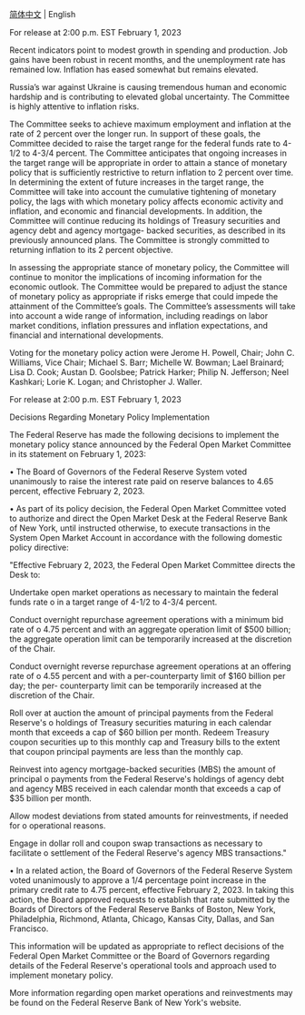 
[简体中文](01-FOMC声明20230201.md) | English


For release at 2:00 p.m. EST February 1, 2023 

Recent indicators point to modest growth in spending and production. Job gains have been robust in recent months, and the unemployment rate has remained low. Inflation has eased somewhat but remains elevated. 

Russia’s war against Ukraine is causing tremendous human and economic hardship and is contributing to elevated global uncertainty. The Committee is highly attentive to inflation risks. 

The Committee seeks to achieve maximum employment and inflation at the rate of 2 percent over the longer run. In support of these goals, the Committee decided to raise the target range for the federal funds rate to 4-1/2 to 4-3/4 percent. The Committee anticipates that ongoing increases in the target range will be appropriate in order to attain a stance of monetary policy that is sufficiently restrictive to return inflation to 2 percent over time. In determining the extent of future increases in the target range, the Committee will take into account the cumulative tightening of monetary policy, the lags with which monetary policy affects economic activity and inflation, and economic and financial developments. In addition, the Committee will continue reducing its holdings of Treasury securities and agency debt and agency mortgage- backed securities, as described in its previously announced plans. The Committee is strongly committed to returning inflation to its 2 percent objective. 

In assessing the appropriate stance of monetary policy, the Committee will continue to monitor the implications of incoming information for the economic outlook. The Committee would be prepared to adjust the stance of monetary policy as appropriate if risks emerge that could impede the attainment of the Committee’s goals. The Committee’s assessments will take into account a wide range of information, including readings on labor market conditions, inflation pressures and inflation expectations, and financial and international developments. 

Voting for the monetary policy action were Jerome H. Powell, Chair; John C. Williams, Vice Chair; Michael S. Barr; Michelle W. Bowman; Lael Brainard; Lisa D. Cook; Austan D. Goolsbee; Patrick Harker; Philip N. Jefferson; Neel Kashkari; Lorie K. Logan; and Christopher J. Waller. 



For release at 2:00 p.m. EST February 1, 2023 

Decisions Regarding Monetary Policy Implementation 

The Federal Reserve has made the following decisions to implement the monetary policy stance announced by the Federal Open Market Committee in its statement on February 1, 2023: 

• The Board of Governors of the Federal Reserve System voted unanimously to raise the interest rate paid on reserve balances to 4.65 percent, effective February 2, 2023. 

• As part of its policy decision, the Federal Open Market Committee voted to authorize and direct the Open Market Desk at the Federal Reserve Bank of New York, until instructed otherwise, to execute transactions in the System Open Market Account in accordance with the following domestic policy directive: 

"Effective February 2, 2023, the Federal Open Market Committee directs the Desk to: 

Undertake open market operations as necessary to maintain the federal funds rate o in a target range of 4-1/2 to 4-3/4 percent. 

Conduct overnight repurchase agreement operations with a minimum bid rate of o 4.75 percent and with an aggregate operation limit of $500 billion; the aggregate operation limit can be temporarily increased at the discretion of the Chair. 

Conduct overnight reverse repurchase agreement operations at an offering rate of o 4.55 percent and with a per-counterparty limit of $160 billion per day; the per- counterparty limit can be temporarily increased at the discretion of the Chair. 

Roll over at auction the amount of principal payments from the Federal Reserve's o holdings of Treasury securities maturing in each calendar month that exceeds a cap of $60 billion per month. Redeem Treasury coupon securities up to this monthly cap and Treasury bills to the extent that coupon principal payments are less than the monthly cap. 

Reinvest into agency mortgage-backed securities (MBS) the amount of principal o payments from the Federal Reserve's holdings of agency debt and agency MBS received in each calendar month that exceeds a cap of $35 billion per month. 

Allow modest deviations from stated amounts for reinvestments, if needed for o operational reasons. 

Engage in dollar roll and coupon swap transactions as necessary to facilitate o settlement of the Federal Reserve's agency MBS transactions." 

• In a related action, the Board of Governors of the Federal Reserve System voted unanimously to approve a 1/4 percentage point increase in the primary credit rate to 4.75 percent, effective February 2, 2023. In taking this action, the Board approved requests to establish that rate submitted by the Boards of Directors of the Federal Reserve Banks of Boston, New York, Philadelphia, Richmond, Atlanta, Chicago, Kansas City, Dallas, and San Francisco. 

This information will be updated as appropriate to reflect decisions of the Federal Open Market Committee or the Board of Governors regarding details of the Federal Reserve's operational tools and approach used to implement monetary policy. 

More information regarding open market operations and reinvestments may be found on the Federal Reserve Bank of New York's website.
